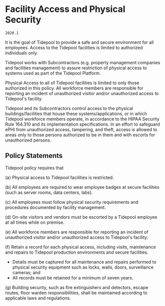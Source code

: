 # Facility Access and Physical Security

`2020.1`

It is the goal of Tidepool to provide a safe and secure environment
for all employees. Access to the Tidepool facilities is limited to
authorized individuals only.

Tidepool works with Subcontractors (e.g. property management
companies and facilities management) to assure restriction of physical access to
systems used as part of the Tidepool Platform.

Physical Access to all of Tidepool facilities is limited to only
those authorized in this policy. All workforce members are
responsible for reporting an incident of unauthorized visitor and/or
unauthorized access to Tidepool's facility.

Tidepool and its Subcontractors control access to the physical
buildings/facilities that house these systems/applications, or in which
Tidepool workforce members operate, in accordance to the HIPAA
Security Rule 164.310 and its implementation specifications. In an effort to
safeguard ePHI from unauthorized access, tampering, and theft, access is allowed
to areas only to those persons authorized to be in them and with escorts for
unauthorized persons.

## Policy Statements

Tidepool policy requires that

(a) Physical access to Tidepool facilities is restricted.

(b) All employees are required to wear employee badges at secure facilities
(such as server rooms, data centers, labs).

(c) All employees must follow physical security requirements and procedures
documented by facility management.

(d) On-site visitors and vendors must be escorted by a Tidepool employee at all
times while on premise.

(e) All workforce members are responsible for reporting an incident of
unauthorized visitor and/or unauthorized access to Tidepool's facility.

(f) Retain a record for each physical access, including visits, maintenance and
repairs to Tidepool production environments and secure facilities.

  * Details must be captured for all maintenance and repairs performed to
    physical security equipment such as locks, walls, doors, surveillance
    cameras; and
  * All records must be retained for a minimum of seven years.

(g) Building security, such as fire extinguishers and detectors, escape routes,
floor warden responsibilities, shall be maintained according to applicable laws
and regulations.